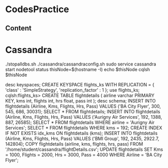 # CodesPractice

## Content

# Cassandra

./stopalldbs.sh
./cassandra/cassandraconfig.sh
sudo service cassandra start
nodetool status
thisNode=$(hostname -I)
echo $thisNode
cqlsh $thisNode


desc keyspaces;
CREATE KEYSPACE flights_ks WITH REPLICATION = { 'class' : 'SimpleStrategy', 'replication_factor' : 1 };
use flights_ks;
cqlsh:flights_ks>
CREATE TABLE flightdetails
(
   airline varchar PRIMARY KEY,
   kms int,
   flights int,
   hrs float,
   pass int
);
desc schema;
INSERT INTO flightdetails (Airline, Kms, Flights, Hrs, Pass) VALUES ('BA City Flyer', 300, 545, 686, 30031);
SELECT * FROM flightdetails;
INSERT INTO flightdetails (Airline, Kms, Flights, Hrs, Pass) VALUES ('Aurigny Air Services', 192, 1388, 887, 26585);
SELECT * FROM flightdetails WHERE airline = 'Aurigny Air Services';
SELECT * FROM flightdetails WHERE kms = 192;
CREATE INDEX IF NOT EXISTS idx_kms ON flightdetails (kms);
INSERT INTO flightdetails (Airline, Kms, Flights, Hrs, Pass) VALUES ('BMI Group', 192, 2435, 2922.7, 142804);
COPY flightdetails (airline, kms, flights, hrs, pass) FROM '/home/student/cassandra/flightDetails.csv';
UPDATE flightdetails 
    SET Kms = 1000, 
    Flights = 2000, 
    Hrs = 3000, 
    Pass = 4000
WHERE Airline = 'BA City Flyer';
